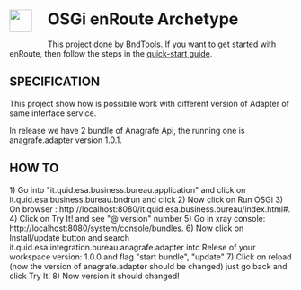 <h1><img src="http://enroute.osgi.org/img/enroute-logo-64.png" witdh=40px style="float:left;margin: 0 1em 1em 0;width:40px">
OSGi enRoute Archetype</h1>

This project done by BndTools. If you want to get started with enRoute, then follow the steps in the [quick-start guide][1].

<h2>SPECIFICATION</h2>
This project show how is possibile work with different version of Adapter of same interface service.

In release we have 2 bundle of Anagrafe Api, the running one is anagrafe.adapter version 1.0.1.

<h2>HOW TO</h2>
    1) Go into "it.quid.esa.business.bureau.application" and click on it.quid.esa.business.bureau.bndrun and click <resolve>
    2) Now click on Run OSGi
    3) On browser : http://localhost:8080/it.quid.esa.business.bureau/index.html#.
    4) Click on Try It! and see "@ version" number
    5) Go in xray console: http://localhost:8080/system/console/bundles.
    6) Now click on Install/update button and search it.quid.esa.integration.bureau.anagrafe.adapter into Relese of your workspace version: 1.0.0 and flag "start bundle", "update"
    7) Click on reload (now the version of anagrafe.adapter should be changed) just go back and click Try It!
    8) Now version it should changed!

[1]: http://enroute.osgi.org/quick-start.html
[2]: http://enroute.osgi.org/tutorial_base/800-ci.html
[3]: https://www.gradle.org/
[4]: http://localhost:8080/it.quid.esa.business.bureau/index.html#
[5]: http://localhost:8080/system/console/bundles


